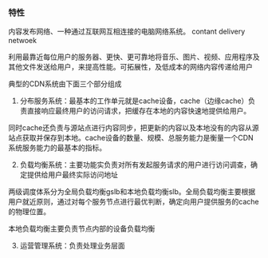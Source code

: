 ### 特性

内容发布网络、一种通过互联网互相连接的电脑网络系统。 contant delivery netwoek

利用最靠近每位用户的服务器、更快、更可靠地将音乐、图片、视频、应用程序及其他文件发送给用户，来提高性能。可拓展性，及低成本的网络内容传递给用户

典型的CDN系统由下面三个部分组成

1. 分布服务系统：最基本的工作单元就是cache设备，cache（边缘cache）负责直接响应最终用户的访问请求，把缓存在本地的内容快速地提供给用户。

同时cache还负责与源站点进行内容同步，把更新的内容以及本地没有的内容从源站点获取并保存到本地。cache设备的数量、规模、总服务能力是衡量一个CDN系统服务能力的最基本的指标。

2. 负载均衡系统：主要功能实负责对所有发起服务请求的用户进行访问调查，确定提供给用户最终实际访问地址

两级调度体系分为全局负载均衡gslb和本地负载均衡slb。全局负载均衡主要根据用户就近原则，通过对每个服务节点进行最优判断，确定向用户提供服务的cache的物理位置。

本地负载均衡主要负责节点内部的设备负载均衡

3. 运营管理系统：负责处理业务层面